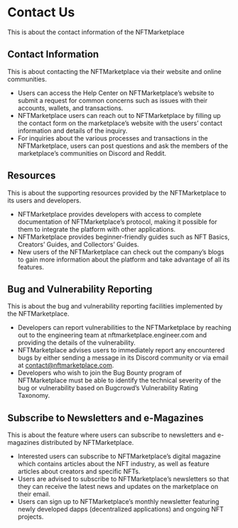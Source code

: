 # Contact Us

This is about the contact information of the NFTMarketplace

## Contact Information

This is about contacting the NFTMarketplace via their website and online communities.

- Users can access the Help Center on NFTMarketplace’s website to submit a request for common concerns such as issues with their accounts, wallets, and transactions.
- NFTMarketplace users can reach out to NFTMarketplace by filling up the contact form on the marketplace’s website with the users’ contact information and details of the inquiry.
- For inquiries about the various processes and transactions in the NFTMarketplace, users can post questions and ask the members of the marketplace’s communities on Discord and Reddit.

## Resources

This is about the supporting resources provided by the NFTMarketplace to its users and developers.

- NFTMarketplace provides developers with access to complete documentation of NFTMarketplace’s protocol, making it possible for them to integrate the platform with other applications.
- NFTMarketplace provides beginner-friendly guides such as NFT Basics, Creators’ Guides, and Collectors’ Guides.
- New users of the NFTMarketplace can check out the company’s blogs to gain more information about the platform and take advantage of all its features.

## Bug and Vulnerability Reporting

This is about the bug and vulnerability reporting facilities implemented by the NFTMarketplace.

- Developers can report vulnerabilities to the NFTMarketplace by reaching out to the engineering team at nftmarketplace.engineer.com and providing the details of the vulnerability.
- NFTMarketplace advises users to immediately report any encountered bugs by either sending a message in its Discord community or via email at contact@nftmarketplace.com.
- Developers who wish to join the Bug Bounty program of NFTMarketplace must be able to identify the technical severity of the bug or vulnerability based on Bugcrowd’s Vulnerability Rating Taxonomy.

## Subscribe to Newsletters and e-Magazines

This is about the feature where users can subscribe to newsletters and e-magazines distributed by NFTMarketplace.

- Interested users can subscribe to NFTMarketplace’s digital magazine which contains articles about the NFT industry, as well as feature articles about creators and specific NFTs.
- Users are advised to subscribe to NFTMarketplace’s newsletters so that they can receive the latest news and updates on the marketplace on their email.
- Users can sign up to NFTMarketplace’s monthly newsletter featuring newly developed dapps (decentralized applications) and ongoing NFT projects.